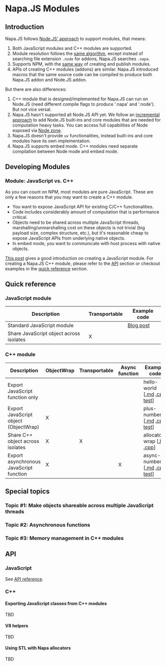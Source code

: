 # Napa.JS Modules

## Introduction
Napa.JS follows [Node.JS' approach](https://nodejs.org/api/modules.html) to support modules, that means:

1) Both JavaScript modules and C++ modules are supported.
2) Module resolution follows the [same algorithm](https://nodejs.org/api/modules.html#modules_all_together), except instead of searching file extension `.node` for addons, Napa.JS searches `.napa`.
3) Supports NPM, with the [same way](https://docs.npmjs.com/getting-started/creating-node-modules) of creating and publish modules.
4) APIs of creating C++ modules (addons) are similar. Napa.JS introduced macros that the same source code can be compiled to produce both Napa.JS addon and Node.JS addon.

But there are also differences:
1) C++ module that is designed/implemented for Napa.JS can run on Node.JS (need different compile flags to produce '.napa' and '.node'). But not vice versal. 
2) Napa.JS hasn't supported all Node.JS API yet. We follow an [incremental approach](./node-api.md) to add Node.JS built-ins and core modules that are needed for computation heavy tasks. You can access full capabilities of Node exposed via [Node zone](./zone.md#node-zone).
3) Napa.JS doesn't provide `uv` functionalities, instead built-ins and core modules have its own implementation.
4) Napa.JS supports embed mode. C++ modules need separate compilation between Node mode and embed mode.


## Developing Modules
### Module: JavaScript vs. C++
As you can count on NPM, most modules are pure JavaScript. These are only a few reasons that you may want to create a C++ module.
- You want to expose JavaScript API for existing C/C++ functionalities.
- Code includes considerably amount of computation that is performance critical.
- Objects need to be shared across multiple JavaScript threads, marshalling/unmarshalling cost on these objects is not trivial (big payload size, complex structure, etc.), but it's reasonable cheap to expose JavaScript APIs from underlying native objects.
- In embed mode, you want to communicate with host process with native objects.

[This post](https://docs.npmjs.com/getting-started/creating-node-modules) gives a good introduction on creating a JavaScript module. For creating a Napa.JS C++ module, please refer to the [API](#api) section or checkout examples in the [quick reference](#quick-reference) section.

## Quick reference

### JavaScript module

| Description                                                  | Transportable | Example code |
| ------------------------------------------------------------ | ------------- | ------------ |
| Standard JavaScript module                                   |               | [Blog post](https://www.hacksparrow.com/how-to-write-node-js-modules.html)           |
| Share JavaScript object across isolates                      |      X        |              |

### C++ module

| Description                                                  | ObjectWrap | Transportable | Async function | Example code |
| ------------------------------------------------------------ | ---------- | ------------- | -------------- | ------------ |
| Export JavaScript function only                              |            |               |                |  hello-world [[.md](../../examples/modules/hello-world/README.md) [.cpp](../../examples/modules/hello-world/node/addon.cpp) [test](../../examples/modules/hello-world/test/test.ts)]                           |
| Export JavaScript object (ObjectWrap)                        |      X     |               |                |  plus-number [[.md](../../examples/modules/plus-number/README.md) [.cpp](../../examples/modules/plus-number/node/addon.cpp) [test](../../examples/modules/plus-number/test/module-test/test.ts)]            |
| Share C++ object across isolates                             |      X     |      X        |                |  allocator-wrap [[.h](../../src/module/core-modules/napa/allocator-wrap.h) [.cpp](../../src/module/core-modules/napa/allocator-wrap.cpp)]            |
| Export asynchronous JavaScript function                      |      X     |               |      X         |  async-number [[.md](../../examples/modules/async-number/README.md) [.cpp](../../examples/modules/async-number/node/addon.cpp) [test](../../examples/modules/async-number/test/test.ts)]            |

## Special topics
### Topic #1: Make objects shareable across multiple JavaScript threads

### Topic #2: Asynchronous functions

### Topic #3: Memory management in C++ modules

## API
### JavaScript
See [API reference](./index.md).

### C++
#### Exporting JavaScript classes from C++ modules
TBD
#### V8 helpers
TBD
#### Using STL with Napa allocators
TBD
